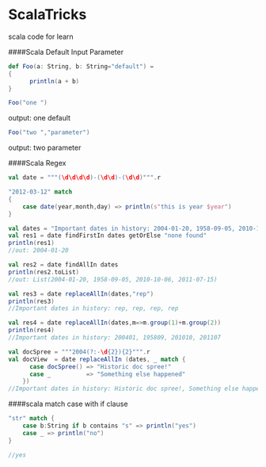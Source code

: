 # ScalaTricks

scala code for learn

####Scala Default Input Parameter

```scala
def Foo(a: String, b: String="default") =
{
      println(a + b)
}
```
```scala
Foo("one ")
```
output: one default
```scala
Foo("two ","parameter")
```
output: two parameter

####Scala Regex

```scala
val date = """(\d\d\d\d)-(\d\d)-(\d\d)""".r

"2012-03-12" match
{
    case date(year,month,day) => println(s"this is year $year")
}

```

```scala
val dates = "Important dates in history: 2004-01-20, 1958-09-05, 2010-10-06, 2011-07-15"
val res1 = date findFirstIn dates getOrElse "none found"
println(res1)
//out: 2004-01-20

val res2 = date findAllIn dates
println(res2.toList)
//out: List(2004-01-20, 1958-09-05, 2010-10-06, 2011-07-15)

val res3 = date replaceAllIn(dates,"rep")
println(res3)
//Important dates in history: rep, rep, rep, rep

val res4 = date replaceAllIn(dates,m=>m.group(1)+m.group(2))
println(res4)
//Important dates in history: 200401, 195809, 201010, 201107

val docSpree = """2004(?:-\d{2}){2}""".r
val docView  = date replaceAllIn (dates, _ match {
      case docSpree() => "Historic doc spree!"
      case _          => "Something else happened"
    })
//Important dates in history: Historic doc spree!, Something else happened, Something else happened, Something else happened
```

####scala match case with if clause

```scala
"str" match {
    case b:String if b contains "s" => println("yes")
    case _ => println("no")
}

//yes
```

